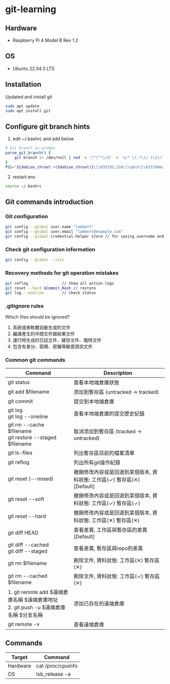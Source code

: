 # git-learning
## Hardware
- Raspberry Pi 4 Model B Rev 1.2


## OS
- Ubuntu 22.04.3 LTS


## Installation
Updated and install git
```sh
sudo apt update
sudo apt install git
```


## Configure git branch hints
1. edit ~/.bashrc and add below
```sh
# Git branch in prompt.
parse_git_branch() {
    git branch 2> /dev/null | sed -e '/^[^*]/d' -e 's/* \(.*\)/ (\1)/'
}
PS1="${debian_chroot:+($debian_chroot)}\[\033[01;32m\]\u@\h\[\033[00m\]:\[\033[01;34m\]\w\[\033[31m\]\$(parse_git_branch)\[\033[00m\] $ "
```
2. restart env
```sh
source ~/.bashrc
```


## Git commands introduction
### Git configuration
```sh
git config --global user.name "lambert"
git config --global user.email "lambert@example.com"
git config --global credential.helper store // for saving username and password to avoid input per every time
```

### Check git configuration information
```sh
git config --global --list
```

### Recovery methods for git operation mistakes
```sh
git reflog               // show all action logs
git reset --hard $Commit_Hash // restore
git log --oneline        // check status
```

### .gitignore rules
Which files should be ignored?
1. 系統或者軟體自動生成的文件
2. 編譯產生的中間文件跟結果文件
3. 運行時生成的日誌文件、緩存文件、臨時文件
4. 包含有身分、密碼、密鑰等敏感資訊文件

### Common git commands
| Command | Description |
| ------ | ------ |
| git status | 查看本地端倉庫狀態 |
| git add $filename | 添加到暫存區 (untracked -> tracked) |
| git commit | 提交到本地端倉庫 |
| git log <br> git log --oneline | 查看本地端倉庫的提交歷史紀錄|
| git rm --cache $filename <br> git restore --staged $filename | 取消添加到暫存區 (tracked -> untracked) |
| git ls-files | 列出暫存區目前的檔案清單 |
| git reflog | 列出所有git操作紀錄 |
| git reset (--mixed) | 撤銷修改內容或是回退到某個版本, 資料狀態: 工作區(✓) 暫存區(✕)  [Default] |
| git reset --soft | 撤銷修改內容或是回退到某個版本, 資料狀態: 工作區(✓) 暫存區(✓) |
| git reset --hard | 撤銷修改內容或是回退到某個版本, 資料狀態: 工作區(✕) 暫存區(✕) |
| git diff HEAD | 查看差異, 工作區與暫存區的差異 [Default] |
| git diff --cached <br> git diff --staged | 查看差異, 暫存區與repo的差異 |
| git rm $filename | 刪除文件, 資料狀態: 工作區(✕) 暫存區(✕) |
| git rm --cached $filename | 刪除文件, 資料狀態: 工作區(✓) 暫存區(✕) |
| 1. git remote add $遠端倉庫名稱 $遠端倉庫地址 <br> 2. git push -u $遠端倉庫名稱 $分支名稱 | 添加已存在的遠端倉庫 |
| git remote -v | 查看遠端倉庫 |



## Commands
| Target | Command |
| ------ | ------ |
| Hardware | cat /proc/cpuinfo |
| OS | lsb_release -a |

